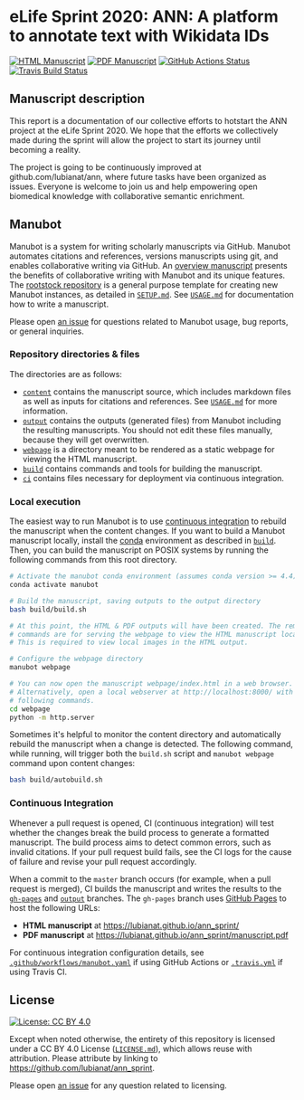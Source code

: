 # eLife Sprint 2020: ANN: A platform to annotate text with Wikidata IDs
<!-- usage note: edit the H1 title above to personalize the manuscript -->

[![HTML Manuscript](https://img.shields.io/badge/manuscript-HTML-blue.svg)](https://lubianat.github.io/ann_sprint/)
[![PDF Manuscript](https://img.shields.io/badge/manuscript-PDF-blue.svg)](https://lubianat.github.io/ann_sprint/manuscript.pdf)
[![GitHub Actions Status](https://github.com/lubianat/ann_sprint/workflows/Manubot/badge.svg)](https://github.com/lubianat/ann_sprint/actions)
[![Travis Build Status](https://travis-ci.com/lubianat/ann_sprint.svg?branch=master)](https://travis-ci.com/lubianat/ann_sprint)
<!-- usage note: delete CI badges above for services not used by your manuscript -->

## Manuscript description

<!-- usage note: edit this section. -->

This report is a documentation of our collective efforts to hotstart the ANN project at the eLife Sprint 2020. We hope that the efforts we collectively made during the sprint will allow the project to start its journey until becoming a reality. 

The project is going to be continuously improved at github.com/lubianat/ann, where future tasks have been organized as issues. Everyone is welcome to join us and help empowering open biomedical knowledge with collaborative semantic enrichment.

## Manubot

<!-- usage note: do not edit this section -->

Manubot is a system for writing scholarly manuscripts via GitHub.
Manubot automates citations and references, versions manuscripts using git, and enables collaborative writing via GitHub.
An [overview manuscript](https://greenelab.github.io/meta-review/ "Open collaborative writing with Manubot") presents the benefits of collaborative writing with Manubot and its unique features.
The [rootstock repository](https://git.io/fhQH1) is a general purpose template for creating new Manubot instances, as detailed in [`SETUP.md`](SETUP.md).
See [`USAGE.md`](USAGE.md) for documentation how to write a manuscript.

Please open [an issue](https://git.io/fhQHM) for questions related to Manubot usage, bug reports, or general inquiries.

### Repository directories & files

The directories are as follows:

+ [`content`](content) contains the manuscript source, which includes markdown files as well as inputs for citations and references.
  See [`USAGE.md`](USAGE.md) for more information.
+ [`output`](output) contains the outputs (generated files) from Manubot including the resulting manuscripts.
  You should not edit these files manually, because they will get overwritten.
+ [`webpage`](webpage) is a directory meant to be rendered as a static webpage for viewing the HTML manuscript.
+ [`build`](build) contains commands and tools for building the manuscript.
+ [`ci`](ci) contains files necessary for deployment via continuous integration.

### Local execution

The easiest way to run Manubot is to use [continuous integration](#continuous-integration) to rebuild the manuscript when the content changes.
If you want to build a Manubot manuscript locally, install the [conda](https://conda.io) environment as described in [`build`](build).
Then, you can build the manuscript on POSIX systems by running the following commands from this root directory.

```sh
# Activate the manubot conda environment (assumes conda version >= 4.4)
conda activate manubot

# Build the manuscript, saving outputs to the output directory
bash build/build.sh

# At this point, the HTML & PDF outputs will have been created. The remaining
# commands are for serving the webpage to view the HTML manuscript locally.
# This is required to view local images in the HTML output.

# Configure the webpage directory
manubot webpage

# You can now open the manuscript webpage/index.html in a web browser.
# Alternatively, open a local webserver at http://localhost:8000/ with the
# following commands.
cd webpage
python -m http.server
```

Sometimes it's helpful to monitor the content directory and automatically rebuild the manuscript when a change is detected.
The following command, while running, will trigger both the `build.sh` script and `manubot webpage` command upon content changes:

```sh
bash build/autobuild.sh
```

### Continuous Integration

Whenever a pull request is opened, CI (continuous integration) will test whether the changes break the build process to generate a formatted manuscript.
The build process aims to detect common errors, such as invalid citations.
If your pull request build fails, see the CI logs for the cause of failure and revise your pull request accordingly.

When a commit to the `master` branch occurs (for example, when a pull request is merged), CI builds the manuscript and writes the results to the [`gh-pages`](https://github.com/lubianat/ann_sprint/tree/gh-pages) and [`output`](https://github.com/lubianat/ann_sprint/tree/output) branches.
The `gh-pages` branch uses [GitHub Pages](https://pages.github.com/) to host the following URLs:

+ **HTML manuscript** at https://lubianat.github.io/ann_sprint/
+ **PDF manuscript** at https://lubianat.github.io/ann_sprint/manuscript.pdf

For continuous integration configuration details, see [`.github/workflows/manubot.yaml`](.github/workflows/manubot.yaml) if using GitHub Actions or [`.travis.yml`](.travis.yml) if using Travis CI.

## License

<!--
usage note: edit this section to change the license of your manuscript or source code changes to this repository.
We encourage users to openly license their manuscripts, which is the default as specified below.
-->

[![License: CC BY 4.0](https://img.shields.io/badge/License%20All-CC%20BY%204.0-lightgrey.svg)](http://creativecommons.org/licenses/by/4.0/)

Except when noted otherwise, the entirety of this repository is licensed under a CC BY 4.0 License ([`LICENSE.md`](LICENSE.md)), which allows reuse with attribution.
Please attribute by linking to https://github.com/lubianat/ann_sprint.

Please open [an issue](https://github.com/lubianat/ann_sprint/issues) for any question related to licensing.
